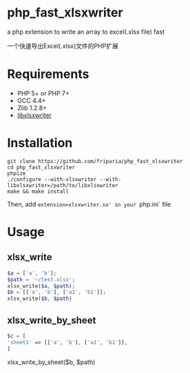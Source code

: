 # php_fast_xlsxwriter
a php extension to write an array to excel(.xlsx file) fast

一个快速导出Excel(.xlsx)文件的PHP扩展
# Requirements
* PHP 5+ or PHP 7+
* GCC 4.4+
* Zlib 1.2.8+
* [libxlsxwriter](https://github.com/jmcnamara/libxlsxwriter)

# Installation
 ```shell
 git clone https://github.com/friparia/php_fast_xlsxwriter
 cd php_fast_xlsxwriter
 phpize
 ./configure --with-xlsxwriter --with-libxlsxwriter=/path/to/libxlsxwriter
 make && make install
 ```
 Then, add `extension=xlsxwriter.so' in your `php.ini` file
 
# Usage
  ## xlsx_write
  ```php
  $a = ['a', 'b'];
  $path = '~/test.xlsx';
  xlsx_write($a, $path);
  $b = [['a', 'b'], ['a1', 'b1']];
  xlsx_write($b, $path)
  ```
  ## xlsx_write_by_sheet
  ```php
  $c = [
  'sheet1' => [['a', 'b'], ['a1', 'b1']],
  ]
  ```
  xlsx_write_by_sheet($b, $path)
